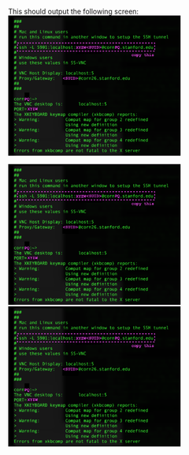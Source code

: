 This should output the following screen:  
<img src="https://github.com/kyeokabe/VNC-memos/blob/master/pics/farmVNC.png" width="350">

<img src="https://github.com/kyeokabe/VNC-memos/blob/master/pics/farmVNC.png" width="350">

<img src="https://github.com/kyeokabe/VNC-memos/blob/master/pics/farmVNC.png" width="350">
